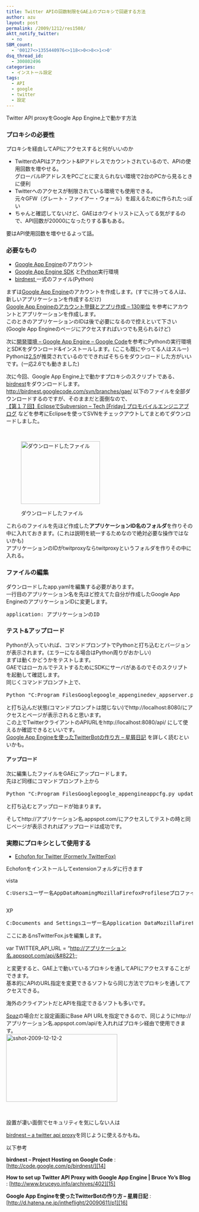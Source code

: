 ```yaml
---
title: Twitter APIの回数制限をGAE上のプロキシで回避する方法
author: azu
layout: post
permalink: /2009/1212/res1508/
aktt_notify_twitter:
  - no
SBM_count:
  - '00127<>1355440976<>118<>0<>8<>1<>0'
dsq_thread_id:
  - 300802496
categories:
  - インストール設定
tags:
  - API
  - google
  - twitter
  - 設定
---
```

Twitter API proxyをGoogle App Engine上で動かす方法

### プロキシの必要性

プロキシを経由してAPIにアクセスすると何がいいのか

*   TwitterのAPIはアカウント&IPアドレスでカウントされているので、APIの使用回数を増やせる。  
    グローバルIPアドレスをPCごとに変えられない環境で2台のPCから見るときに便利
*   Twitterへのアクセスが制限されている環境でも使用できる。  
    元々GFW（グレート・ファイアー・ウォール）を超えるために作られたっぽい
*   ちゃんと確認してないけど、GAEはホワイトリストに入ってる気がするので、API回数が20000になったりする事もある。

要はAPI使用回数を増やせるよって話。

### 必要なもの

*   <a href="https://appengine.google.com/" target="_blank">Google App Engine</a>のアカウント
*   [Google App Engine SDK][1] と[Python][2]実行環境
*   [birdnest ][3] 一式のファイル(Python)

まずは<a href="https://appengine.google.com/" target="_blank">Google App Engine</a>のアカウントを作成します。(すでに持ってる人は、新しいアプリケーションを作成するだけ)  
[Google App Engineのアカウント登録とアプリ作成 &#8211; 130単位][4] を参考にアカウントと<span>アプリケーション</span>を作成します。  
このときのアプリケーションのIDは後で必要になるので控えといて下さい(Google App Engineのページにアクセスすればいつでも見られるけど)

次に[開発環境 &#8211; Google App Engine &#8211; Google Code][5]を参考にPythonの実行環境とSDKをダウンロード&インストールします。(ここも既にやってる人はスルー)  
Pythonは[2.5][6]が推奨されているのでできればそちらをダウンロードした方がいいです。(一応2.6でも動きました)

次に今回、Google App Engine上で動かすプロキシのスクリプトである、[birdnest][3]をダウンロードします。  
http://birdnest.googlecode.com/svn/branches/gae/ 以下のファイルを全部ダウンロードするのですが、そのままだと面倒なので、  
[【第１７回】EclipseでSubversion &#8211; Tech [Friday] プロモバイルエンジニアブログ][7] などを参考にEclipseを使ってSVNをチェックアウトしてまとめてダウンロードしました。

<br class="spacer_" /><figure id="attachment_1510" style="width: 213px;" class="wp-caption alignnone">

[<img class="size-full wp-image-1510" title="sshot-2009-12-12-1" src="http://efcl.info/wp-content/uploads/2009/12/sshot-2009-12-12-1.png" alt="ダウンロードしたファイル" width="213" height="169" />][8]<figcaption class="wp-caption-text">ダウンロードしたファイル</figcaption></figure> 
これらのファイルを先ほど作成した**アプリケーションID名のフォルダ**を作りその中に入れておきます。(これは説明を統一するためなので絶対必要な操作ではないかも)  
アプリケーションのIDがtwitproxyならtwitproxyというフォルダを作りその中に入れる。

### ファイルの編集

ダウンロードしたapp.yamlを編集する必要があります。  
一行目のアプリケーション名を先ほど控えてた自分が作成したGoogle App EngineのアプリケーションIDに変更します。

<pre>application: アプリケーションのID</pre>

### テスト&アップロード

Pythonが入っていれば、コマンドプロンプトでPythonと打ち込むとバージョンが表示されます。(エラーになる場合はPython周りがおかしい)  
まずは動くかどうかをテストします。  
GAEではローカルでテストするためにSDKにサーバがあるのでそのスクリプトを起動して確認します。  
同じくコマンドプロンプト上で、

<pre>Python "C:Program FilesGooglegoogle_appenginedev_appserver.py" 先ほど作成したフォルダへのパス
</pre>

と打ち込んだ状態(コマンドプロンプトは閉じない)でhttp://localhost:8080/にアクセスとページが表示されると思います。  
この上でTwitterクライアントのAPIURLをhttp://localhost:8080/api/ にして使えるか確認できるといいです。  
[Google App Engineを使ったTwitterBotの作り方 &#8211; 星屑日記][9] を詳しく読むといいかも。

#### アップロード

次に編集したファイルをGAEにアップロードします。  
先ほど同様にコマンドプロンプト上から

<pre>Python "C:Program FilesGooglegoogle_appengineappcfg.py update 先ほど作成したフォルダへのパス
</pre>

と打ち込むとアップロードが始まります。

そしてhttp://アプリケーション名.appspot.com/にアクセスしてテストの時と同じページが表示されればアップロードは成功です。

### 実際にプロキシとして使用する

*   [Echofon for Twitter (Formerly TwitterFox)][10]

Echofonをインストールしてextensionフォルダに行きます

vista

<pre>C:Usersユーザー名AppDataRoamingMozillaFirefoxProfileseプロファイル名extensionstwitternotifier@naan.netcomponents

</pre>

XP

<pre>C:Documents and Settingsユーザー名Application DataMozillaFirefoxProfilesプロファイル名extensionstwitternotifier@naan.netcomponents
</pre>

ここにあるnsTwitterFox.jsを編集します。

var TWITTER\_API\_URL = &#8220;http://アプリケーション名.appspot.com/api/&#8221;;

と変更すると、GAE上で動いているプロキシを通してAPIにアクセスすることができます。  
基本的にAPIのURL指定を変更できるソフトなら同じ方法でプロキシを通してアクセスできる。

海外のクライアントだとAPIを指定できるソフトも多いです。

[Spaz][11]の場合だと設定画面にBase API URLを指定できるので、同じようにhttp://アプリケーション名.appspot.com/api/を入れればプロキシ経由で使用できます。  
[<img class="alignnone size-medium wp-image-1512" title="sshot-2009-12-12-2" src="http://efcl.info/wp-content/uploads/2009/12/sshot-2009-12-12-2-300x182.png" alt="sshot-2009-12-12-2" width="300" height="182" />][12]

<br class="spacer_" />

設置が凄い面倒でセキュリティを気にしない人は

[birdnest &#8211; a twitter api proxy][13]を同じように使えるかもね。

以下参考

**birdnest &#8211; Project Hosting on Google Code**
:   [http://code.google.com/p/birdnest/][14]

**How to set up Twitter API Proxy with Google App Engine | Bruce Yo&#8217;s Blog**
:   [http://www.bruceyo.info/archives/402][15]

**Google App Engineを使ったTwitterBotの作り方 &#8211; 星屑日記**
:   [http://d.hatena.ne.jp/intheflight/20090611/p1][16]

<div id="_mcePaste" style="overflow: hidden; position: absolute; left: -10000px; top: 0px; width: 1px; height: 1px;">
  GFW（グレート・ファイアー・ウォール）
</div>

 [1]: http://code.google.com/intl/ja/appengine/downloads.html
 [2]: http://www.python.org/
 [3]: http://code.google.com/p/birdnest/
 [4]: http://d.hatena.ne.jp/deeeki/20091201/gae_register_account
 [5]: http://code.google.com/intl/ja/appengine/docs/python/gettingstarted/devenvironment.html
 [6]: http://www.python.jp/Zope/download/pythoncore
 [7]: http://blog.promob.jp/fri/2009/02/eclipsesubversion.html
 [8]: http://efcl.info/wp-content/uploads/2009/12/sshot-2009-12-12-1.png
 [9]: http://d.hatena.ne.jp/intheflight/20090611/p1
 [10]: https://addons.mozilla.org/ja/firefox/addon/5081
 [11]: http://getspaz.com/
 [12]: http://efcl.info/wp-content/uploads/2009/12/sshot-2009-12-12-2.png
 [13]: http://nest.appspot.com/
 [14]: http://code.google.com/p/birdnest/ "birdnest - Project Hosting on Google Code"
 [15]: http://www.bruceyo.info/archives/402 "How to set up Twitter API Proxy with Google App Engine | Bruce Yo's Blog"
 [16]: http://d.hatena.ne.jp/intheflight/20090611/p1 "Google App Engineを使ったTwitterBotの作り方 - 星屑日記"